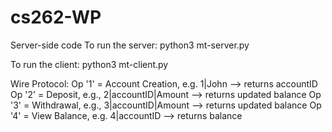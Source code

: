 # cs262-WP

Server-side code
To run the server:
  python3 mt-server.py
  
To run the client:
  python3 mt-client.py

Wire Protocol:
Op '1' = Account Creation, e.g. 1|John --> returns accountID
Op '2' = Deposit, e.g., 2|accountID|Amount --> returns updated balance
Op '3'  = Withdrawal, e.g., 3|accountID|Amount --> returns updated balance
Op '4' = View Balance, e.g. 4|accountID --> returns balance
